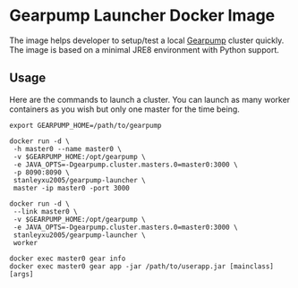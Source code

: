 # Gearpump Launcher Docker Image

The image helps developer to setup/test a local [Gearpump](https://github.com/apache/incubator-gearpump.git) cluster quickly. The image is based on a minimal JRE8 environment with Python support. 

## Usage

Here are the commands to launch a cluster. You can launch as many worker containers as you wish but only one master for the time being.
```
export GEARPUMP_HOME=/path/to/gearpump

docker run -d \
 -h master0 --name master0 \
 -v $GEARPUMP_HOME:/opt/gearpump \
 -e JAVA_OPTS=-Dgearpump.cluster.masters.0=master0:3000 \
 -p 8090:8090 \
 stanleyxu2005/gearpump-launcher \
 master -ip master0 -port 3000

docker run -d \
 --link master0 \
 -v $GEARPUMP_HOME:/opt/gearpump \
 -e JAVA_OPTS=-Dgearpump.cluster.masters.0=master0:3000 \
 stanleyxu2005/gearpump-launcher \
 worker

docker exec master0 gear info
docker exec master0 gear app -jar /path/to/userapp.jar [mainclass] [args]
```
